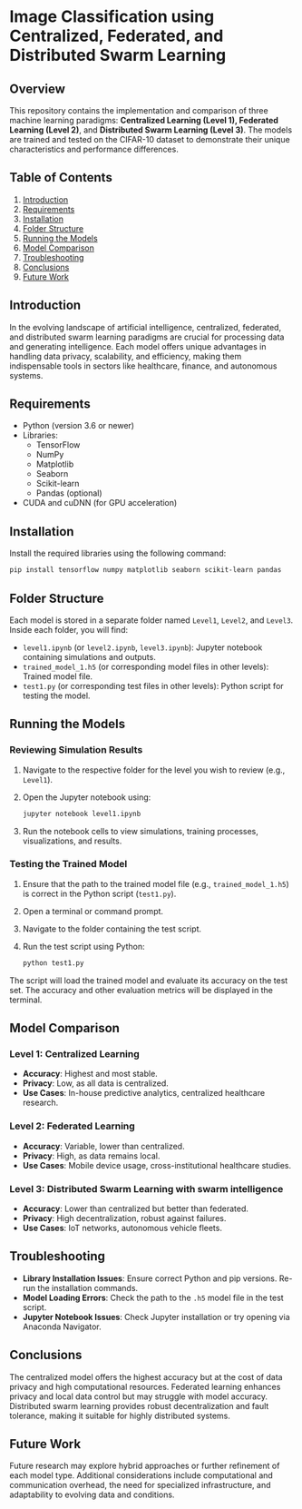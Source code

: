 # Image Classification using Centralized, Federated, and Distributed Swarm Learning

## Overview

This repository contains the implementation and comparison of three machine learning paradigms: **Centralized Learning (Level 1), Federated Learning (Level 2)**, and **Distributed Swarm Learning (Level 3)**. The models are trained and tested on the CIFAR-10 dataset to demonstrate their unique characteristics and performance differences.

## Table of Contents

1. [Introduction](#introduction)
2. [Requirements](#requirements)
3. [Installation](#installation)
4. [Folder Structure](#folder-structure)
5. [Running the Models](#running-the-models)
6. [Model Comparison](#model-comparison)
7. [Troubleshooting](#troubleshooting)
8. [Conclusions](#conclusions)
9. [Future Work](#future-work)

## Introduction

In the evolving landscape of artificial intelligence, centralized, federated, and distributed swarm learning paradigms are crucial for processing data and generating intelligence. Each model offers unique advantages in handling data privacy, scalability, and efficiency, making them indispensable tools in sectors like healthcare, finance, and autonomous systems.

## Requirements

- Python (version 3.6 or newer)
- Libraries:
  - TensorFlow
  - NumPy
  - Matplotlib
  - Seaborn
  - Scikit-learn
  - Pandas (optional)
- CUDA and cuDNN (for GPU acceleration)

## Installation

Install the required libraries using the following command:

```bash
pip install tensorflow numpy matplotlib seaborn scikit-learn pandas
```

## Folder Structure

Each model is stored in a separate folder named `Level1`, `Level2`, and `Level3`. Inside each folder, you will find:

- `level1.ipynb` (or `level2.ipynb`, `level3.ipynb`): Jupyter notebook containing simulations and outputs.
- `trained_model_1.h5` (or corresponding model files in other levels): Trained model file.
- `test1.py` (or corresponding test files in other levels): Python script for testing the model.

## Running the Models

### Reviewing Simulation Results

1. Navigate to the respective folder for the level you wish to review (e.g., `Level1`).
2. Open the Jupyter notebook using:

    ```bash
    jupyter notebook level1.ipynb
    ```

3. Run the notebook cells to view simulations, training processes, visualizations, and results.

### Testing the Trained Model

1. Ensure that the path to the trained model file (e.g., `trained_model_1.h5`) is correct in the Python script (`test1.py`).
2. Open a terminal or command prompt.
3. Navigate to the folder containing the test script.
4. Run the test script using Python:

    ```bash
    python test1.py
    ```

The script will load the trained model and evaluate its accuracy on the test set. The accuracy and other evaluation metrics will be displayed in the terminal.

## Model Comparison

### Level 1: Centralized Learning

- **Accuracy**: Highest and most stable.
- **Privacy**: Low, as all data is centralized.
- **Use Cases**: In-house predictive analytics, centralized healthcare research.

### Level 2: Federated Learning

- **Accuracy**: Variable, lower than centralized.
- **Privacy**: High, as data remains local.
- **Use Cases**: Mobile device usage, cross-institutional healthcare studies.

### Level 3: Distributed Swarm Learning with swarm intelligence

- **Accuracy**: Lower than centralized but better than federated.
- **Privacy**: High decentralization, robust against failures.
- **Use Cases**: IoT networks, autonomous vehicle fleets.

## Troubleshooting

- **Library Installation Issues**: Ensure correct Python and pip versions. Re-run the installation commands.
- **Model Loading Errors**: Check the path to the `.h5` model file in the test script.
- **Jupyter Notebook Issues**: Check Jupyter installation or try opening via Anaconda Navigator.

## Conclusions

The centralized model offers the highest accuracy but at the cost of data privacy and high computational resources. Federated learning enhances privacy and local data control but may struggle with model accuracy. Distributed swarm learning provides robust decentralization and fault tolerance, making it suitable for highly distributed systems.

## Future Work

Future research may explore hybrid approaches or further refinement of each model type. Additional considerations include computational and communication overhead, the need for specialized infrastructure, and adaptability to evolving data and conditions.
